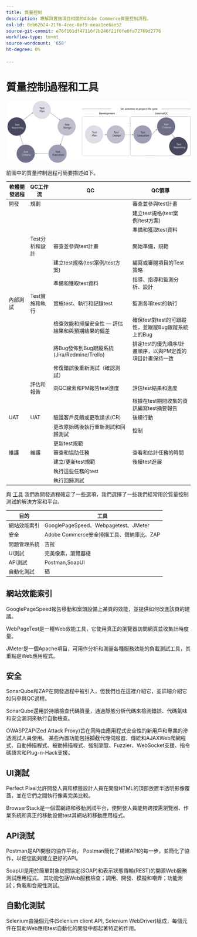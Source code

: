 ```yaml
---
title: 質量控制
description: 瞭解與實施項目相關的Adobe Commerce質量控制流程。
exl-id: 0eb62b24-21f6-4cec-8ef9-eeaa1ee6ae52
source-git-commit: e76f101df47116f7b246f21f0fe0fa72769d2776
workflow-type: tm+mt
source-wordcount: '658'
ht-degree: 0%

---
```


# 質量控制過程和工具

![質量控制流程圖](../../assets/playbooks/quality-control-diagram.svg)

前圖中的質量控制過程可簡要描述如下。

<table>
<thead>
  <tr>
    <th>軟體開發過程</th>
    <th>QC工作流</th>
    <th>QC</th>
    <th>QC領導</th>
  </tr>
</thead>
<tbody>
  <tr>
    <td>開發</td>
    <td>規劃</td>
    <td></td>
    <td>審查並參與test計畫</td>
  </tr>
  <tr>
    <td></td>
    <td></td>
    <td></td>
    <td>建立test規格(test案例/test方案)</td>
  </tr>
  <tr>
    <td></td>
    <td></td>
    <td></td>
    <td>準備和獲取test資料</td>
  </tr>
  <tr>
    <td></td>
    <td>Test分析和設計</td>
    <td>審查並參與test計畫</td>
    <td>開始準備，規範</td>
  </tr>
  <tr>
    <td></td>
    <td></td>
    <td>建立test規格(test案例/test方案)</td>
    <td>編寫或審閱項目的Test策略</td>
  </tr>
  <tr>
    <td></td>
    <td></td>
    <td>準備和獲取test資料</td>
    <td> 指導、指導和監測分析、設計</td>
  </tr>
  <tr>
    <td>內部測試</td>
    <td>Test實施和執行</td>
    <td>實施test、執行和記錄test</td>
    <td>監測各項test的執行</td>
  </tr>
  <tr>
    <td></td>
    <td></td>
    <td>檢查效能和掃描安全性 — 評估結果和與預期結果的偏差</td>
    <td>確保test對test的可跟蹤性，並跟蹤Bug跟蹤系統上的Bug</td>
  </tr>
  <tr>
    <td></td>
    <td></td>
    <td>將Bug發佈到Bug跟蹤系統(Jira/Redmine/Trello)</td>
    <td>排定test的優先順序/計畫順序，以與PM定義的項目計畫保持一致</td>
  </tr>
  <tr>
    <td></td>
    <td></td>
    <td>修復錯誤後重新測試（確認測試）</td>
    <td></td>
  </tr>
  <tr>
    <td></td>
    <td>評估和報告</td>
    <td>向QC線索和PM報告test進度</td>
    <td>評估test結果和進度</td>
  </tr>
  <tr>
    <td></td>
    <td></td>
    <td></td>
    <td>根據在test期間收集的資訊編寫test摘要報告</td>
  </tr>
  <tr>
    <td>UAT</td>
    <td>UAT</td>
    <td>驗證客戶反饋或更改請求(CR)</td>
    <td>後續行動</td>
  </tr>
  <tr>
    <td></td>
    <td></td>
    <td>更改原始碼後執行重新測試和回歸測試</td>
    <td>控制</td>
  </tr>
  <tr>
    <td></td>
    <td></td>
    <td>更新test規範</td>
    <td></td>
  </tr>
  <tr>
    <td>維護</td>
    <td>維護</td>
    <td>審查和協助任務</td>
    <td>查看和估計任務的時間</td>
  </tr>
  <tr>
    <td></td>
    <td></td>
    <td>建立/更新test規範</td>
    <td>後續test進展</td>
  </tr>
  <tr>
    <td></td>
    <td></td>
    <td>執行這些任務的test</td>
    <td></td>
  </tr>
  <tr>
    <td></td>
    <td></td>
    <td>執行回歸測試</td>
    <td></td>
  </tr>
</tbody>
</table>

與 [工具](project-management-tools.md) 我們為開發過程確定了一些選項，我們選擇了一些我們經常用於質量控制測試的解決方案和平台。

| 目的 | 工具 |
|---------------------------|---------------------------------------------------|
| 網站效能索引 | GooglePageSpeed、Webpagetest、JMeter |
| 安全 | Adobe Commerce安全掃描工具、聲納庫比、ZAP |
| 問題管理系統 | 吉拉 |
| UI測試 | 完美像素，瀏覽器棧 |
| API測試 | Postman,SoapUI |
| 自動化測試 | 硒 |


## 網站效能索引

GooglePageSpeed報告移動和案頭設備上某頁的效能，並提供如何改進該頁的建議。

WebPageTest是一種Web效能工具，它使用真正的瀏覽器訪問網頁並收集計時度量。

JMeter是一個Apache項目，可用作分析和測量各種服務效能的負載測試工具，其重點是Web應用程式。

## 安全

SonarQube和ZAP在開發過程中被引入，但我們也在這裡介紹它，並詳細介紹它如何參與QC過程。

SonarQube還用於持續檢查代碼質量，通過靜態分析代碼來檢測錯誤、代碼氣味和安全漏洞來執行自動檢查。

OWASPZAP(Zed Attack Proxy)旨在同時由應用程式安全性的新用戶和專業的滲透測試人員使用。 某些內置功能包括攔截代理伺服器、傳統和AJAXWeb爬網程式、自動掃描程式、被動掃描程式、強制瀏覽、Fuzzier、WebSocket支援、指令碼語言和Plug-n-Hack支援。

## UI測試

Perfect Pixel允許開發人員和標籤設計人員在開發HTML的頂部放置半透明影像覆蓋，並在它們之間執行像素完美比較。

BrowserStack是一個雲網路和移動測試平台，使開發人員能夠跨按需瀏覽器、作業系統和真正的移動設備test其網站和移動應用程式。

## API測試

Postman是API開發的協作平台。 Postman簡化了構建API的每一步，並簡化了協作，以便您能夠建立更好的API。

SoapUI是用於簡單對象訪問協定(SOAP)和表示狀態傳輸(REST)的開源Web服務測試應用程式。 其功能包括Web服務檢查；調用、開發、模擬和嘲弄；功能測試；負載和合規性測試。

## 自動化測試

Selenium由幾個元件(Selenium client API, Selenium WebDriver)組成，每個元件在幫助Web應用test自動化的開發中都起著特定的作用。
